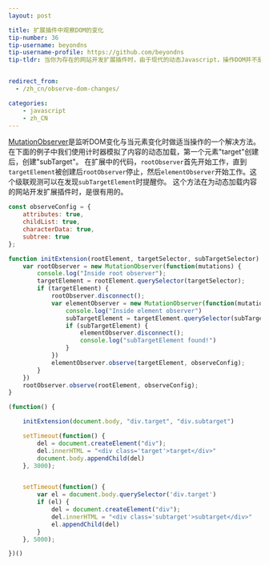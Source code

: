 ```yaml
---
layout: post

title: 扩展插件中观察DOM的变化
tip-number: 36
tip-username: beyondns
tip-username-profile: https://github.com/beyondns
tip-tldr: 当你为存在的网站开发扩展插件时，由于现代的动态Javascript，操作DOM并不是很容易。


redirect_from:
  - /zh_cn/observe-dom-changes/

categories:
    - javascript
    - zh_CN
---
```

[MutationObserver](https://developer.mozilla.org/zh-CN/docs/Web/API/MutationObserver)是监听DOM变化与当元素变化时做适当操作的一个解决方法。在下面的例子中我们使用计时器模拟了内容的动态加载，第一个元素"target"创建后，创建"subTarget"。
在扩展中的代码，`rootObserver`首先开始工作，直到`targetElement`被创建后`rootObserver`停止，然后`elementObserver`开始工作。这个级联观测可以在发现`subTargetElement`时提醒你。
这个方法在为动态加载内容的网站开发扩展插件时，是很有用的。

```js
const observeConfig = {
    attributes: true,
    childList: true,
    characterData: true,
    subtree: true
};

function initExtension(rootElement, targetSelector, subTargetSelector) {
    var rootObserver = new MutationObserver(function(mutations) {
        console.log("Inside root observer");
        targetElement = rootElement.querySelector(targetSelector);
        if (targetElement) {
            rootObserver.disconnect();
            var elementObserver = new MutationObserver(function(mutations) {
                console.log("Inside element observer")
                subTargetElement = targetElement.querySelector(subTargetSelector);
                if (subTargetElement) {
                    elementObserver.disconnect();
                    console.log("subTargetElement found!")
                }
            })
            elementObserver.observe(targetElement, observeConfig);
        }
    })
    rootObserver.observe(rootElement, observeConfig);
}

(function() {

    initExtension(document.body, "div.target", "div.subtarget")

    setTimeout(function() {
        del = document.createElement("div");
        del.innerHTML = "<div class='target'>target</div>"
        document.body.appendChild(del)
    }, 3000);


    setTimeout(function() {
        var el = document.body.querySelector('div.target')
        if (el) {
            del = document.createElement("div");
            del.innerHTML = "<div class='subtarget'>subtarget</div>"
            el.appendChild(del)
        }
    }, 5000);

})()
```

